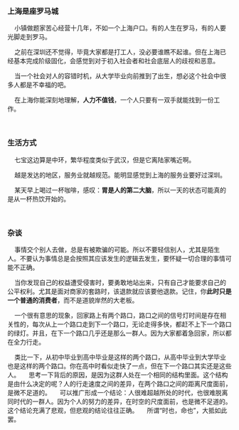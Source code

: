 ### 上海是座罗马城

    小镇做题家苦心经营十几年，不如一个上海户口。有的人生在罗马，有的人要光脚走到罗马。

    之前在深圳还不觉得，毕竟大家都是打工人，没必要谁瞧不起谁。但在上海已经基本完成阶级固化，会感觉到对于初入社会者和社会底层人的歧视和恶意。

    当一个社会对人的容错时机，从大学毕业向前推到了出生，想必这个社会中很多人都是不幸福的吧。

    在上海你能深刻地理解，**人力不值钱**，一个人只要有一双手就能找到一份工作。

    

### 生活方式

    七宝这边算是中环，繁华程度类似于武汉，但是它离陆家嘴近啊。

    越是发达的地区，服务业就越规范。能明显感觉到上海的服务业要好过深圳。

    某天早上喝过一杯咖啡，感叹：**胃是人的第二大脑**，所以一天的状态可能真的是从一杯热饮开始的。

    

### 杂谈

    事情交个别人去做，总是有被欺骗的可能。所以不要轻信别人，尤其是陌生人。不要认为事情总是会按照其应该发生的逻辑去发生，要怀疑一切合理的事情可能不正确。

    当你发现自己的权益遭受侵害时，要勇敢地站出来，只有自己才能要求自己的公平权利。尤其是面对商家的套路时，该退款就应该要他退款。记住，你**此时只是一个普通的消费者**，而不是道貌岸然的大老板。

    一个很有意思的现象，回家路上有两个路口，路口之间的信号灯时间是存在相关性的，每次从上一个路口走到下一个路口，无论走得多快，都赶不上下一个路口的绿灯。并且，在下一个路口几乎还是那么一群人。因为大家都着急回家，所以都在全力行走。

    类比一下，从初中毕业到高中毕业是这样的两个路口，从高中毕业到大学毕业也是这样的两个路口。你在高中时看似走快了一点，但在下一个路口其实还是这些人。
    思考一下背后的原因，是因为这群人处在一个相同的结构里面。这个结构是由什么决定的呢？人的行走速度之间的差异，在两个路口之间的距离尺度面前，是微不足道的。
    可以推广形成一个结论：人很难超越所处的时代，也很难脱离同时代的一群人。因为个人的努力的差异，在时空的尺度面前，也是微不足道的。这个结论充满了悲观，但悲观的结论往往正确。
    所谓“时也，命也”，大抵如此罢。


